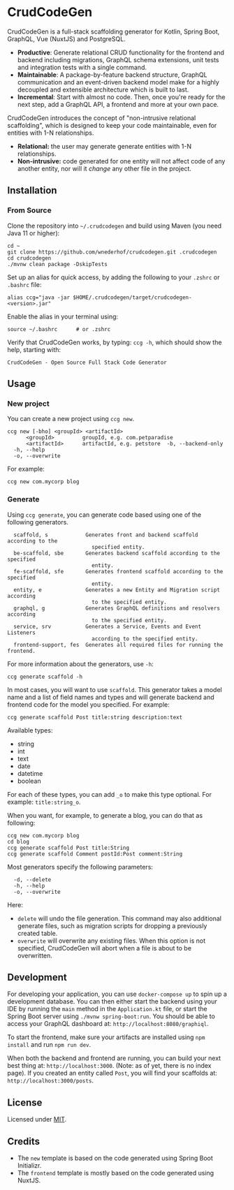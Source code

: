# CrudCodeGen
CrudCodeGen is a full-stack scaffolding generator for Kotlin, Spring Boot, GraphQL, Vue (NuxtJS) and PostgreSQL.

- **Productive**: Generate relational CRUD functionality for the frontend and backend including migrations, GraphQL schema extensions, unit tests and integration tests with a single command.
- **Maintainable**: A package-by-feature backend structure, GraphQL communication and an event-driven backend model make for a highly decoupled and extensible architecture which is built to last.
- **Incremental**: Start with almost no code. Then, once you're ready for the next step, add a GraphQL API, a frontend and more at your own pace.

CrudCodeGen introduces the concept of "non-intrusive relational scaffolding", which is designed to keep your code maintainable, even for entities with 1-N relationships.

- **Relational:** the user may generate generate entities with 1-N relationships.
- **Non-intrusive:** code generated for one entity will not affect code of any another entity, nor will it *change* any other file in the project.

## Installation
<!--- ### Pre-compiled
First, download the latest binary into `~/.crudcodegen.jar`.
```
curl https://github.com/wnederhof/crudcodegen/releases/latest/download/crudcodegen.jar -o ~/.crudcodegen-latest.jar
```
Then, set up an alias for quick access, by adding the following to your `.zshrc` or `.bashrc` file:
```
alias ccg="java -jar ~/.crudcodegen-latest.jar"
```
Enable the alias in your terminal using:
```
source ~/.bashrc      # or .zshrc
```
--->
### From Source
Clone the repository into `~/.crudcodegen` and build using Maven (you need Java 11 or higher):
```
cd ~
git clone https://github.com/wnederhof/crudcodegen.git .crudcodegen
cd crudcodegen
./mvnw clean package -DskipTests
```
Set up an alias for quick access, by adding the following to your `.zshrc` or `.bashrc` file:
```
alias ccg="java -jar $HOME/.crudcodegen/target/crudcodegen-<version>.jar"
```
Enable the alias in your terminal using:
```
source ~/.bashrc      # or .zshrc
```
Verify that CrudCodeGen works, by typing: `ccg -h`, which should show the help, starting with:
```
CrudCodeGen - Open Source Full Stack Code Generator
```

## Usage
### New project
You can create a new project using `ccg new`.
```
ccg new [-bho] <groupId> <artifactId>
      <groupId>         groupId, e.g. com.petparadise
      <artifactId>      artifactId, e.g. petstore  -b, --backend-only
  -h, --help
  -o, --overwrite
```
For example:
```
ccg new com.mycorp blog
```

### Generate
Using `ccg generate`, you can generate code based using one of the following generators.
```
  scaffold, s            Generates front and backend scaffold according to the
                           specified entity.
  be-scaffold, sbe       Generates backend scaffold according to the specified
                           entity.
  fe-scaffold, sfe       Generates frontend scaffold according to the specified
                           entity.
  entity, e              Generates a new Entity and Migration script according
                           to the specified entity.
  graphql, g             Generates GraphQL definitions and resolvers according
                           to the specified entity.
  service, srv           Generates a Service, Events and Event Listeners
                           according to the specified entity.
  frontend-support, fes  Generates all required files for running the frontend.
```
For more information about the generators, use `-h`:
```
ccg generate scaffold -h
```
In most cases, you will want to use `scaffold`. This generator takes a model name and a list of field names and types and will generate backend and frontend code for the model you specified. For example:
```
ccg generate scaffold Post title:string description:text
```
Available types:
- string
- int 
- text
- date
- datetime
- boolean

For each of these types, you can add `_o` to make this type optional. For example: `title:string_o`.

When you want, for example, to generate a blog, you can do that as following:
```
ccg new com.mycorp blog
cd blog
ccg generate scaffold Post title:String
ccg generate scaffold Comment postId:Post comment:String
```
Most generators specify the following parameters:
```
  -d, --delete
  -h, --help
  -o, --overwrite
```
Here:
- `delete` will undo the file generation. This command may also additional generate files, such as migration scripts for dropping a previously created table.
- `overwrite` will overwrite any existing files. When this option is not specified, CrudCodeGen will abort when a file is about to be overwritten.

## Development
For developing your application, you can use `docker-compose up` to spin up a development database. You can then either start the backend using your IDE by running the `main` method in the `Application.kt` file, or start the Spring Boot server using `./mvnw spring-boot:run`. You should be able to access your GraphQL dashboard at: `http://localhost:8080/graphiql`.

To start the frontend, make sure your artifacts are installed using `npm install` and run `npm run dev`.

When both the backend and frontend are running, you can build your next best thing at: `http://localhost:3000`. (Note: as of yet, there is no index page). If you created an entity called `Post`, you will find your scaffolds at: `http://localhost:3000/posts`.

## License
Licensed under [MIT](LICENSE.md).

## Credits
- The `new` template is based on the code generated using Spring Boot Initializr.
- The `frontend` template is mostly based on the code generated using NuxtJS.
